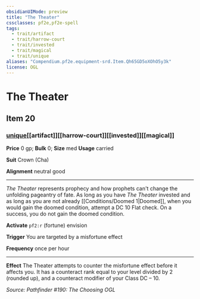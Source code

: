 ```yaml
---
obsidianUIMode: preview
title: "The Theater"
cssclasses: pf2e,pf2e-spell
tags:
  - trait/artifact
  - trait/harrow-court
  - trait/invested
  - trait/magical
  - trait/unique
aliases: "Compendium.pf2e.equipment-srd.Item.Qh65GD5oXOhO5y3k"
license: OGL
---
```

# The Theater
## Item 20
### [unique](unique "Unique Rarity Trait")[[artifact]][[harrow-court]][[invested]][[magical]]


**Price** 0 gp; 
**Bulk** 0; **Size** med
**Usage** carried

**Suit** Crown (Cha)

**Alignment** neutral good

* * *

_The Theater_ represents prophecy and how prophets can't change the unfolding pageantry of fate. As long as you have _The Theater_ invested and as long as you are not already [[Conditions/Doomed 1|Doomed]], when you would gain the doomed condition, attempt a DC 10 Flat check. On a success, you do not gain the doomed condition.

**Activate** `pf2:r` (fortune) envision

**Trigger** You are targeted by a misfortune effect

**Frequency** once per hour

* * *

**Effect** The Theater attempts to counter the misfortune effect before it affects you. It has a counteract rank equal to your level divided by 2 (rounded up), and a counteract modifier of your Class DC – 10.

*Source: Pathfinder #190: The Choosing*
*OGL*